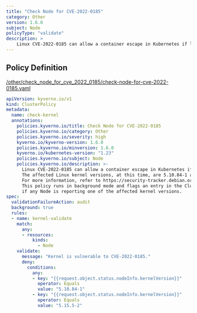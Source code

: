 ```yaml
---
title: "Check Node for CVE-2022-0185"
category: Other
version: 1.6.0
subject: Node
policyType: "validate"
description: >
    Linux CVE-2022-0185 can allow a container escape in Kubernetes if left unpatched. The affected Linux kernel versions, at this time, are 5.10.84-1 and 5.15.5-2. For more information, refer to https://security-tracker.debian.org/tracker/CVE-2022-0185. This policy runs in background mode and flags an entry in the ClusterPolicyReport if any Node is reporting one of the affected kernel versions.
---
```


## Policy Definition
<a href="https://github.com/kyverno/policies/raw/main//other/check_node_for_cve_2022_0185/check-node-for-cve-2022-0185.yaml" target="-blank">/other/check_node_for_cve_2022_0185/check-node-for-cve-2022-0185.yaml</a>

```yaml
apiVersion: kyverno.io/v1
kind: ClusterPolicy
metadata:
  name: check-kernel
  annotations:
    policies.kyverno.io/title: Check Node for CVE-2022-0185
    policies.kyverno.io/category: Other
    policies.kyverno.io/severity: high
    kyverno.io/kyverno-version: 1.6.0
    policies.kyverno.io/minversion: 1.6.0
    kyverno.io/kubernetes-version: "1.23"
    policies.kyverno.io/subject: Node
    policies.kyverno.io/description: >-
      Linux CVE-2022-0185 can allow a container escape in Kubernetes if left unpatched.
      The affected Linux kernel versions, at this time, are 5.10.84-1 and 5.15.5-2.
      For more information, refer to https://security-tracker.debian.org/tracker/CVE-2022-0185.
      This policy runs in background mode and flags an entry in the ClusterPolicyReport
      if any Node is reporting one of the affected kernel versions.
spec:
  validationFailureAction: audit
  background: true
  rules:
  - name: kernel-validate
    match:
      any:
      - resources:
          kinds:
            - Node
    validate:
      message: "Kernel is vulnerable to CVE-2022-0185."
      deny:
        conditions:
          any:
          - key: "{{request.object.status.nodeInfo.kernelVersion}}"
            operator: Equals
            value: "5.10.84-1"
          - key: "{{request.object.status.nodeInfo.kernelVersion}}"
            operator: Equals
            value: "5.15.5-2"
```

